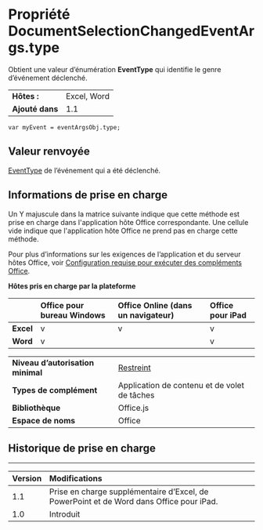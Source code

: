 
# <a name="documentselectionchangedeventargs.type-property"></a>Propriété DocumentSelectionChangedEventArgs.type
Obtient une valeur d’énumération **EventType** qui identifie le genre d’événement déclenché.

|||
|:-----|:-----|
|**Hôtes :**|Excel, Word|
|**Ajouté dans**|1.1|

```
var myEvent = eventArgsObj.type;
```


## <a name="return-value"></a>Valeur renvoyée

[EventType](../../reference/shared/eventtype-enumeration.md) de l’événement qui a été déclenché.


## <a name="support-details"></a>Informations de prise en charge


Un Y majuscule dans la matrice suivante indique que cette méthode est prise en charge dans l'application hôte Office correspondante. Une cellule vide indique que l'application hôte Office ne prend pas en charge cette méthode.

Pour plus d’informations sur les exigences de l’application et du serveur hôtes Office, voir [Configuration requise pour exécuter des compléments Office](../../docs/overview/requirements-for-running-office-add-ins.md).


**Hôtes pris en charge par la plateforme**


||**Office pour bureau Windows**|**Office Online (dans un navigateur)**|**Office pour iPad**|
|:-----|:-----|:-----|:-----|
|**Excel**|v|v|v|
|**Word**|v||v|

|||
|:-----|:-----|
|**Niveau d’autorisation minimal**|[Restreint](../../docs/develop/requesting-permissions-for-api-use-in-content-and-task-pane-add-ins.md)|
|**Types de complément**|Application de contenu et de volet de tâches|
|**Bibliothèque**|Office.js|
|**Espace de noms**|Office|

## <a name="support-history"></a>Historique de prise en charge



****


|**Version**|**Modifications**|
|:-----|:-----|
|1.1|Prise en charge supplémentaire d’Excel, de PowerPoint et de Word dans Office pour iPad.|
|1.0|Introduit|
